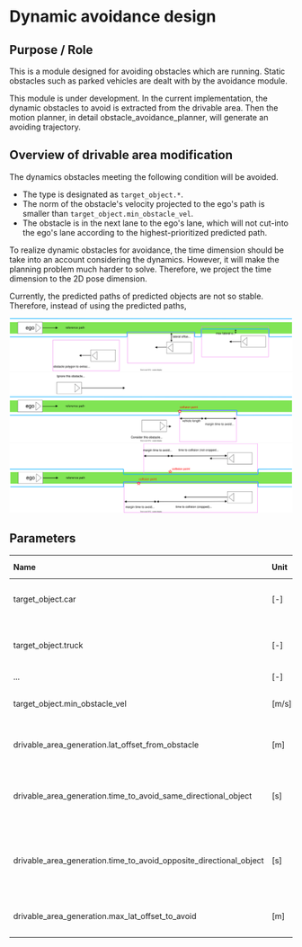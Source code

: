 # Dynamic avoidance design

## Purpose / Role

This is a module designed for avoiding obstacles which are running.
Static obstacles such as parked vehicles are dealt with by the avoidance module.

This module is under development.
In the current implementation, the dynamic obstacles to avoid is extracted from the drivable area.
Then the motion planner, in detail obstacle_avoidance_planner, will generate an avoiding trajectory.

## Overview of drivable area modification

The dynamics obstacles meeting the following condition will be avoided.

- The type is designated as `target_object.*`.
- The norm of the obstacle's velocity projected to the ego's path is smaller than `target_object.min_obstacle_vel`.
- The obstacle is in the next lane to the ego's lane, which will not cut-into the ego's lane according to the highest-prioritized predicted path.

To realize dynamic obstacles for avoidance, the time dimension should be take into an account considering the dynamics.
However, it will make the planning problem much harder to solve.
Therefore, we project the time dimension to the 2D pose dimension.

Currently, the predicted paths of predicted objects are not so stable.
Therefore, instead of using the predicted paths,

![drivable_area_extraction_width](../image/dynamic_avoidance/drivable_area_extraction_width.drawio.svg)
![same_directional_object](../image/dynamic_avoidance/same_directional_object.svg)
![opposite_directional_object](../image/dynamic_avoidance/opposite_directional_object.svg)

## Parameters

| Name                                                               | Unit  | Type   | Description                                                 | Default value |
| :----------------------------------------------------------------- | :---- | :----- | :---------------------------------------------------------- | :------------ |
| target_object.car                                                  | [-]   | bool   | The flag whether to avoid cars or not                       | true          |
| target_object.truck                                                | [-]   | bool   | The flag whether to avoid trucks or not                     | true          |
| ...                                                                | [-]   | bool   | ...                                                         | ...           |
| target_object.min_obstacle_vel                                     | [m/s] | double | Minimum obstacle velocity to avoid                          | 1.0           |
| drivable_area_generation.lat_offset_from_obstacle                  | [m]   | double | Lateral offset to avoid from obstacles                      | 0.8           |
| drivable_area_generation.time_to_avoid_same_directional_object     | [s]   | double | Elapsed time for avoiding the same directional obstacle     | 5.0           |
| drivable_area_generation.time_to_avoid_opposite_directional_object | [s]   | double | Elapsed time for avoiding the opposite directional obstacle | 6.0           |
| drivable_area_generation.max_lat_offset_to_avoid                   | [m]   | double | Maximum lateral offset to avoid                             | 0.5           |
